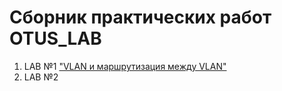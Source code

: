 # Сборник практических работ OTUS_LAB

1. LAB №1 ["VLAN и маршрутизация между VLAN"](https://github.com/Maksim693/OTUS_LAB/tree/main/Practical_LAB/LAB_1)
2. LAB №2
